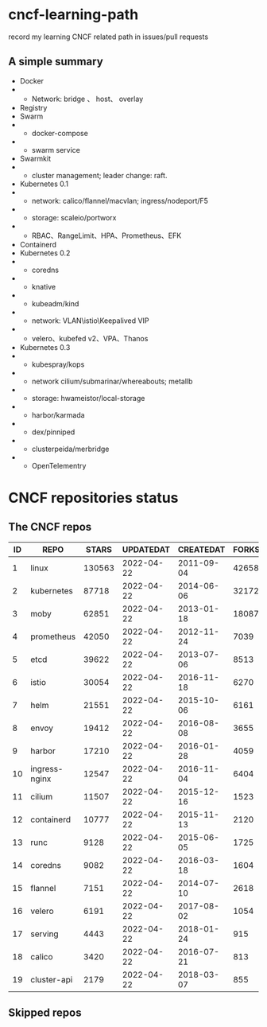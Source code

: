 # cncf-learning-path
record my learning CNCF related path in issues/pull requests

## A simple summary
- Docker
- - Network: bridge 、 host、 overlay
- Registry
- Swarm
- - docker-compose
- - swarm service
- Swarmkit
- - cluster management; leader change: raft.
- Kubernetes 0.1
- - network: calico/flannel/macvlan; ingress/nodeport/F5
- - storage: scaleio/portworx
- - RBAC、RangeLimit、HPA、Prometheus、EFK
- Containerd
- Kubernetes 0.2
- - coredns
- - knative
- - kubeadm/kind
- - network: VLAN\istio\Keepalived VIP
- - velero、kubefed v2、VPA、Thanos
- Kubernetes 0.3
- - kubespray/kops
- - network cilium/submarinar/whereabouts; metallb
- - storage: hwameistor/local-storage
- - harbor/karmada
- - dex/pinniped
- - clusterpeida/merbridge
- - OpenTelementry

# CNCF repositories status
<!--START_SECTION:github_repos-->
## The CNCF repos
| ID |     REPO      | STARS  | UPDATEDAT  | CREATEDAT  | FORKSCOUNT |
|----|---------------|--------|------------|------------|------------|
|  1 | linux         | 130563 | 2022-04-22 | 2011-09-04 |      42658 |
|  2 | kubernetes    |  87718 | 2022-04-22 | 2014-06-06 |      32172 |
|  3 | moby          |  62851 | 2022-04-22 | 2013-01-18 |      18087 |
|  4 | prometheus    |  42050 | 2022-04-22 | 2012-11-24 |       7039 |
|  5 | etcd          |  39622 | 2022-04-22 | 2013-07-06 |       8513 |
|  6 | istio         |  30054 | 2022-04-22 | 2016-11-18 |       6270 |
|  7 | helm          |  21551 | 2022-04-22 | 2015-10-06 |       6161 |
|  8 | envoy         |  19412 | 2022-04-22 | 2016-08-08 |       3655 |
|  9 | harbor        |  17210 | 2022-04-22 | 2016-01-28 |       4059 |
| 10 | ingress-nginx |  12547 | 2022-04-22 | 2016-11-04 |       6404 |
| 11 | cilium        |  11507 | 2022-04-22 | 2015-12-16 |       1523 |
| 12 | containerd    |  10777 | 2022-04-22 | 2015-11-13 |       2120 |
| 13 | runc          |   9128 | 2022-04-22 | 2015-06-05 |       1725 |
| 14 | coredns       |   9082 | 2022-04-22 | 2016-03-18 |       1604 |
| 15 | flannel       |   7151 | 2022-04-22 | 2014-07-10 |       2618 |
| 16 | velero        |   6191 | 2022-04-22 | 2017-08-02 |       1054 |
| 17 | serving       |   4443 | 2022-04-22 | 2018-01-24 |        915 |
| 18 | calico        |   3420 | 2022-04-22 | 2016-07-21 |        813 |
| 19 | cluster-api   |   2179 | 2022-04-22 | 2018-03-07 |        855 |



## Skipped repos
<!--END_SECTION:github_repos-->
